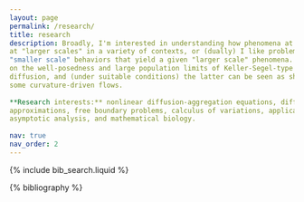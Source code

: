 ```yaml
---
layout: page
permalink: /research/
title: research
description: Broadly, I'm interested in understanding how phenomena at "smaller scales" manifest 
at "larger scales" in a variety of contexts, or (dually) I like problems of attempting to identify   
"smaller scale" behaviors that yield a given "larger scale" phenomena. My dissertation has focused
on the well-posedness and large population limits of Keller-Segel-type systems with nonlinear     
diffusion, and (under suitable conditions) the latter can be seen as sharp interface limits of    
some curvature-driven flows.                                                                      
                                                                                                  
**Research interests:** nonlinear diffusion-aggregation equations, diffuse interface              
approximations, free boundary problems, calculus of variations, applications of optimal transport,
asymptotic analysis, and mathematical biology.
 
nav: true
nav_order: 2
---
```


<!-- _pages/research.md -->

<!-- Bibsearch Feature -->

{% include bib_search.liquid %}

<div class="research">

{% bibliography %}

</div>
